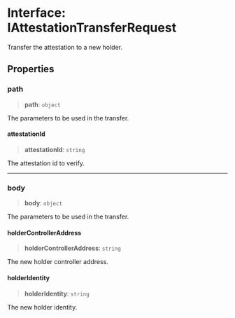 # Interface: IAttestationTransferRequest

Transfer the attestation to a new holder.

## Properties

### path

> **path**: `object`

The parameters to be used in the transfer.

#### attestationId

> **attestationId**: `string`

The attestation id to verify.

***

### body

> **body**: `object`

The parameters to be used in the transfer.

#### holderControllerAddress

> **holderControllerAddress**: `string`

The new holder controller address.

#### holderIdentity

> **holderIdentity**: `string`

The new holder identity.
